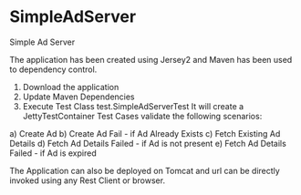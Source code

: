 # SimpleAdServer
Simple Ad Server

The application has been created using Jersey2 and Maven has been used to dependency control.

1. Download the application
2. Update Maven Dependencies
3. Execute Test Class test.SimpleAdServerTest
It will create a JettyTestContainer 
Test Cases validate the following scenarios:

a) Create Ad
b) Create Ad Fail - if Ad Already Exists
c) Fetch Existing Ad Details
d) Fetch Ad Details Failed - if Ad is not present
e) Fetch Ad Details Failed - if Ad is expired


The Application can also be deployed on Tomcat and url can be directly invoked using any Rest Client or browser.
